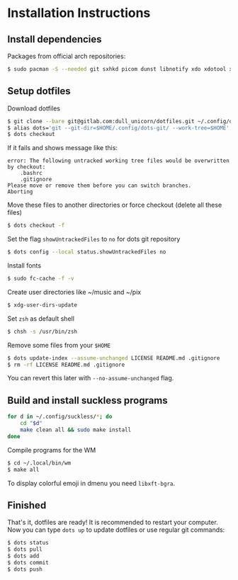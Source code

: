 # Installation Instructions
## Install dependencies
Packages from official arch repositories:
```sh
$ sudo pacman -S --needed git sxhkd picom dunst libnotify xdo xdotool xdg-user-dirs sxiv urxvt vifm tmux neomutt abook neovim zathura zathura-pdf-mupdf mpd mpc ncmpcpp alsa-utils pulseaudio pulseaudio-alsa ffmpeg maim transmission-cli
```
## Setup dotfiles
Download dotfiles
```sh
$ git clone --bare git@gitlab.com:dull_unicorn/dotfiles.git ~/.config/dots-git
$ alias dots='git --git-dir=$HOME/.config/dots-git/ --work-tree=$HOME'
$ dots checkout
```
If it fails and shows message like this:
```
error: The following untracked working tree files would be overwritten by checkout:
    .bashrc
    .gitignore
Please move or remove them before you can switch branches.
Aborting
```
Move these files to another directories or force checkout (delete all these files)
```sh
$ dots checkout -f
```
Set the flag `showUntrackedFiles` to `no` for dots git repository
```sh
$ dots config --local status.showUntrackedFiles no
```
Install fonts
```sh
$ sudo fc-cache -f -v
```
Create user directories like ~/music and ~/pix
```sh
$ xdg-user-dirs-update
```
Set `zsh` as default shell
```sh
$ chsh -s /usr/bin/zsh
```
Remove some files from your `$HOME`
```sh
$ dots update-index --assume-unchanged LICENSE README.md .gitignore
$ rm -rf LICENSE README.md .gitignore
```
You can revert this later with `--no-assume-unchanged` flag.

## Build and install suckless programs
```sh
for d in ~/.config/suckless/*; do
	cd "$d"
	make clean all && sudo make install
done
```

Compile programs for the WM
```sh
$ cd ~/.local/bin/wm
$ make all
```
To display colorful emoji in dmenu you need `libxft-bgra`.

## Finished
That's it, dotfiles are ready! It is recommended to restart your computer. Now you can type `dots up` to update dotfiles or use regular git commands:
```sh
$ dots status
$ dots pull
$ dots add
$ dots commit
$ dots push
```
